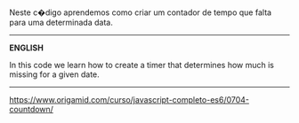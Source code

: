 Neste c�digo aprendemos como criar um contador de tempo que falta para uma determinada data.

<hr>
<b>ENGLISH</b>

In this code we learn how to create a timer that determines how much is missing for a given date.

<hr>

https://www.origamid.com/curso/javascript-completo-es6/0704-countdown/